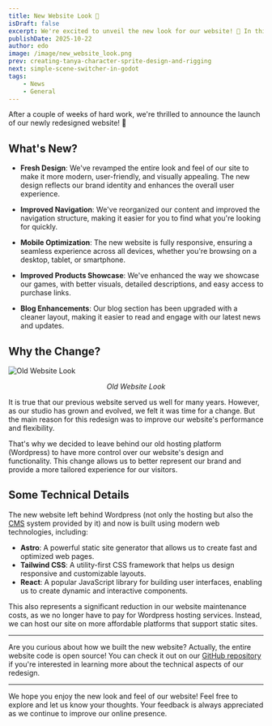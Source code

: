 ```yaml
---
title: New Website Look 🎨
isDraft: false
excerpt: We're excited to unveil the new look for our website! 🎉 In this post, we'll walk you through the design changes, new features, and why we made these updates.
publishDate: 2025-10-22
author: edo
image: /image/new_website_look.png
prev: creating-tanya-character-sprite-design-and-rigging
next: simple-scene-switcher-in-godot
tags:
    - News
    - General
---
```


After a couple of weeks of hard work, we're thrilled to announce the launch of our newly redesigned website! 🎉

## What's New?

- **Fresh Design**: We've revamped the entire look and feel of our site to make it more modern, user-friendly, and visually appealing. The new design reflects our brand identity and enhances the overall user experience.

- **Improved Navigation**: We've reorganized our content and improved the navigation structure, making it easier for you to find what you're looking for quickly.

- **Mobile Optimization**: The new website is fully responsive, ensuring a seamless experience across all devices, whether you're browsing on a desktop, tablet, or smartphone.

- **Improved Products Showcase**: We've enhanced the way we showcase our games, with better visuals, detailed descriptions, and easy access to purchase links.

- **Blog Enhancements**: Our blog section has been upgraded with a cleaner layout, making it easier to read and engage with our latest news and updates.

## Why the Change?

![Old Website Look](/image/old_website_look.png "Old Website Look")
<div align="center"><em class="text-sm text-gray-500">Old Website Look</em></div>

It is true that our previous website served us well for many years. However, as our studio has grown and evolved, we felt it was time for a change. But the main reason for this redesign was to improve our website's performance and flexibility.

That's why we decided to leave behind our old hosting platform (Wordpress) to have more control over our website's design and functionality. This change allows us to better represent our brand and provide a more tailored experience for our visitors.

## Some Technical Details

The new website left behind Wordpress (not only the hosting but also the [CMS](https://en.wikipedia.org/wiki/Content_management_system) system provided by it) and now is built using modern web technologies, including:

- **Astro**: A powerful static site generator that allows us to create fast and optimized web pages.
- **Tailwind CSS**: A utility-first CSS framework that helps us design responsive and customizable layouts.
- **React**: A popular JavaScript library for building user interfaces, enabling us to create dynamic and interactive components.

This also represents a significant reduction in our website maintenance costs, as we no longer have to pay for Wordpress hosting services. Instead, we can host our site on more affordable platforms that support static sites.

---

Are you curious about how we built the new website? Actually, the entire website code is open source! You can check it out on our [GitHub repository](https://github.com/Pandita-Studio/pandita-studio.github.io/tree/develop) if you're interested in learning more about the technical aspects of our redesign.

---

We hope you enjoy the new look and feel of our website! Feel free to explore and let us know your thoughts. Your feedback is always appreciated as we continue to improve our online presence.
